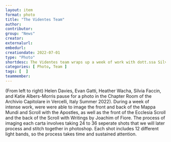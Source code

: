 ```yaml
---
layout: item
format: photo
title: "The Videntes Team"
author: 
contributor: 
group: "News"
creator: 
externalurl: 
embedurl: 
creationdate: 2022-07-01
type: "Photo"
shortdesc: The Videntes team wraps up a week of work with dott.ssa Silvia Faccin, Conservatore Manoscritti at the Fondazione Museo del Tesoro del Duomo e Archivio Capitolare.
categories: [ Photo, Team ]
tags: [  ]
teammember: 
---
```

(From left to right) Helen Davies, Evan Gatti, Heather Wacha, Silvia Faccin, and Katie Albers-Morris pause for a photo in the Chapter Room of the Archivio Capitolare in Vercelli, Italy Summer 2022). During a week of intense work, were were able to image the front and back of the Mappa Mundi and Scroll with the Apostles, as well as the front of the Ecclesia Scroll and the back of the Scroll with Writings by Joachim of Fiore. The process of imaging each carta involves taking 24 to 36 seperate shots that we will later process and stitch together in photoshop. Each shot includes 12 different light bands, so the process takes time and sustained attention.
